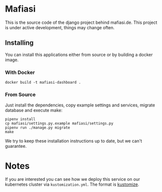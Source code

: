 # Mafiasi

This is the source code of the django project behind mafiasi.de. This project
is under active development, things may change often.

## Installing

You can install this applications either from source or by building a docker image.

### With Docker

```
docker build -t mafiasi-dashboard .
```


### From Source

Just install the dependencies, copy example settings and services, migrate database and
execute make:
```
pipenv install
cp mafiasi/settings.py.example mafiasi/settings.py
pipenv run ./manage.py migrate
make
```

We try to keep these installation instructions up to date, but we can't
guarantee.


# Notes

If you are interested you can see how we deploy this service on our kubernetes cluster via `kustomization.yml`.
The format is [kustomize](https://kustomize.io/).
